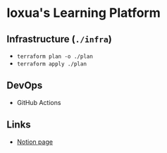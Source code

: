 # Ioxua's Learning Platform

## Infrastructure (`./infra`)

* `terraform plan -o ./plan`
* `terraform apply ./plan`

## DevOps

* GitHub Actions

## Links

* [Notion page][notion]

[notion]: https://www.notion.so/Memento-a9943e216a46427bb1db4bca1e53129f
